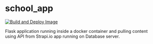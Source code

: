 # school_app
[![Build and Deploy Image](https://github.com/bithost/school_app/actions/workflows/docker-image.yml/badge.svg)](https://github.com/bithost/school_app/actions/workflows/docker-image.yml)


Flask application running inside a docker container and pulling content using API from Strapi.io app running on Database server. 

